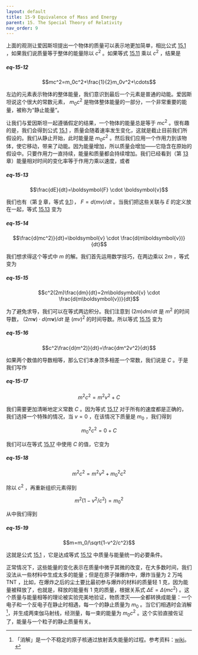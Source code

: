 ```yaml
---
layout: default
title: 15-9 Equivalence of Mass and Energy
parent: 15. The Special Theory of Relativity
nav_order: 9
---
```

上面的观测让爱因斯坦提出一个物体的质量可以表示地更加简单，相比公式 [15.1]({{"/volume-1/15-the-special-theory-of-relativity/15-1-the-principle-of-relativity.html#eq-15-1"|relative_url}}) ，如果我们说质量等于整体的能量除以 $c^2$ 。如果等式 [15.11]({{"/volume-1/15-the-special-theory-of-relativity/15-8-relativistic-dynamics.html#eq-15-11"|relative_url}}) 乘以 $c^2$ ，结果是

##### eq-15-12

$$mc^2=m_0c^2+\frac{1}{2}m_0v^2+\cdots$$

左边的元素表示物体的整体能量，我们意识到最后一个元素是普通的动能。爱因斯坦说这个很大的常数元素， $m_0c^2$ 是物体整体能量的一部分，一个非常重要的能量，被称为“静止能量”。

让我们与爱因斯坦一起遵循假定的结果，一个物体的能量总是等于 $mc^2$ 。很有趣的是，我们会得到公式 [15.1]({{"/volume-1/15-the-special-theory-of-relativity/15-1-the-principle-of-relativity.html#eq-15-1"|relative_url}}) ，质量会随着速率发生变化，这就是截止目前我们所假设的。我们从静止开始，此时能量是 $m_0c^2$ 。然后我们应用一个作用力到该物体，使它移动，带来了动能。因为能量增加，所以质量会增加——它隐含在原始的假设中。只要作用力一直持续，能量和质量都会持续增加。我们已经看到（第 [13](/volume-1/13-work-and-potential-energy-A/) 章）能量相对时间的变化率等于作用力乘以速度，或者

##### eq-15-13

$$\frac{dE}{dt}=\boldsymbol{F} \cdot \boldsymbol{v}$$

我们也有（第 [9](/volume-1/9-newton's-laws-of-dynamics/) 章，等式 [9.1]({{"/volume-1/9-newton's-laws-of-dynamics/9-1-momentum-and-force.html#eq-9-1"|relative_url}})）， $F=d(mv)/dt$ 。当我们把这些关联与 $E$ 的定义放在一起，等式 [15.13]({{"/volume-1/15-the-special-theory-of-relativity/15-9-equivalence-of-mass-and-energy.html#eq-15-13"|relative_url}}) 变为

##### eq-15-14

$$\frac{d(mc^2)}{dt}=\boldsymbol{v} \cdot \frac{d(m\boldsymbol{v})}{dt}$$

我们想求得这个等式中 $m$ 的解。我们首先运用数学技巧，在两边乘以 $2m$ ，等式变为

##### eq-15-15

$$c^2(2m)\frac{dm}{dt}=2m\boldsymbol{v} \cdot \frac{d(m\boldsymbol{v})}{dt}$$

为了避免求导，我们可以在等式两边积分。我们注意到 $(2m)dm/dt$ 是 $m^2$ 的时间导数， $(2m\boldsymbol{v}) \cdot d(m\boldsymbol{v})/dt$ 是 $(mv)^2$ 的时间导数。所以等式 [15.15]({{"/volume-1/15-the-special-theory-of-relativity/15-9-equivalence-of-mass-and-energy.html#eq-15-15"|relative_url}}) 变为

##### eq-15-16

$$c^2\frac{d(m^2)}{dt}=\frac{dm^2v^2}{dt}$$

如果两个数值的导数相等，那么它们本身顶多相差一个常数，我们说是 $C$ 。于是我们写作

##### eq-15-17

$$m^2c^2=m^2v^2+C$$

我们需要更加清晰地定义常数 $C$ 。因为等式 [15.17]({{"/volume-1/15-the-special-theory-of-relativity/15-9-equivalence-of-mass-and-energy.html#eq-15-17"|relative_url}}) 对于所有的速度都是正确的，我们选择一个特殊的情况，当 $v=0$ ，在该情况下质量是 $m_0$ ，我们得到

$$m_0^2c^2=0+C$$

我们可以在等式 [15.17]({{"/volume-1/15-the-special-theory-of-relativity/15-9-equivalence-of-mass-and-energy.html#eq-15-17"|relative_url}}) 中使用 $C$ 的值，它变为

##### eq-15-18

$$m^2c^2=m^2v^2+m_0^2c^2$$

除以 $c^2$ ，再重新组织元素得到

$$m^2(1-v^2/c^2)=m_0^2$$

从中我们得到

##### eq-15-19

$$m=m_0/\sqrt{1-v^2/c^2}$$

这就是公式 [15.1]({{"/volume-1/15-the-special-theory-of-relativity/15-1-the-principle-of-relativity.html#eq-15-1"|relative_url}}) ，它是达成等式 [15.12]({{"/volume-1/15-the-special-theory-of-relativity/15-9-equivalence-of-mass-and-energy.html#eq-15-12"|relative_url}}) 中质量与能量统一的必要条件。

正常情况下，这些能量的变化表示在质量中微乎其微的改变，在大多数时间，我们没法从一些材料中生成太多的能量；但是在原子弹爆炸中，爆炸当量为 2 万吨 TNT ，比如，在爆炸之后的尘土要比最初参与爆炸的材料的质量轻 1 克，因为能量被释放了，也就是，释放的能量有 1 克的质量，根据关系式 $\Delta{E}=\Delta (mc^2)$ 。这个质量与能量相等的理论被实验完美地验证，物质湮灭——全都转换成能量：一个电子和一个反电子在静止时相遇，每一个的静止质量为 $m_0$ 。当它们相遇时会消解[^1]，并生成两束伽马射线，经测量，每一束的能量为 $m_0c^2$ 。这个实验直接佐证了，能量与一个粒子的静止质量有关。

[^1]: 「消解」是一个不稳定的原子核通过放射丢失能量的过程。参考资料：[wiki](https://en.wikipedia.org/wiki/Radioactive_decay)。
